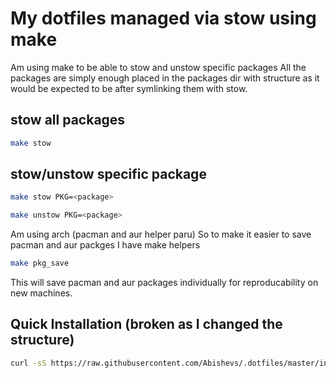 # My dotfiles managed via stow using make

Am using make to be able to stow and unstow specific packages
All the packages are simply enough placed in the packages dir with structure as
it would be expected to be after symlinking them with stow.

## stow all packages
```bash
make stow
```

## stow/unstow specific package
```bash
make stow PKG=<package>
```

```bash
make unstow PKG=<package>
```


Am using arch (pacman and aur helper paru)
So to make it easier to save pacman and aur packges I have make helpers
```bash
make pkg_save
```
This will save pacman and aur packages individually for reproducability on new
machines.

## Quick Installation (broken as I changed the structure)
```bash
curl -sS https://raw.githubusercontent.com/Abishevs/.dotfiles/master/install.sh | bash

```
